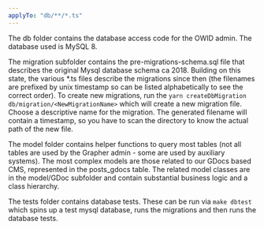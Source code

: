 ```yaml
---
applyTo: "db/**/*.ts"
---
```


The db folder contains the database access code for the OWID admin. The database used is MySQL 8.

The migration subfolder contains the pre-migrations-schema.sql file that describes the original Mysql database schema ca 2018. Building on this state, the various \*.ts files describe the migrations since then (the filenames are prefixed by unix timestamp so can be listed alphabetically to see the correct order). To create new migrations, run the `yarn createDbMigration db/migration/<NewMigrationName>` which will create a new migration file. Choose a descriptive name for the migration. The generated filename will contain a timestamp, so you have to scan the directory to know the actual path of the new file.

The model folder contains helper functions to query most tables (not all tables are used by the Grapher admin - some are used by auxiliary systems). The most complex models are those related to our GDocs based CMS, represented in the posts_gdocs table. The related model classes are in the model/GDoc subfolder and contain substantial business logic and a class hierarchy.

The tests folder contains database tests. These can be run via `make dbtest` which spins up a test mysql database, runs the migrations and then runs the database tests.
